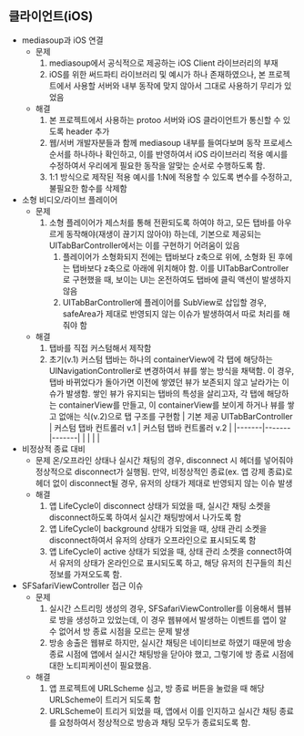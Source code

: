 ## 클라이언트(iOS)
*  mediasoup과 iOS 연결
    * 문제
        1. mediasoup에서 공식적으로 제공하는 iOS Client 라이브러리의 부재
        2. iOS를 위한 써드파티 라이브러리 및 예시가 하나 존재하였으나, 본 프로젝트에서 사용할 서버와 내부 동작에 맞지 않아서 그대로 사용하기 무리가 있었음
    * 해결
        1. 본 프로젝트에서 사용하는 protoo 서버와 iOS 클라이언트가 통신할 수 있도록 header 추가
        2. 웹/서버 개발자분들과 함께 mediasoup 내부를 들여다보며 동작 프로세스 순서를 하나하나 확인하고, 이를 반영하여서 iOS 라이브러리 적용 예시를 수정하여서 우리에게 필요한 동작을 알맞는 순서로 수행하도록 함.
        2. 1:1 방식으로 제작된 적용 예시를 1:N에 적용할 수 있도록 변수를 수정하고, 불필요한 함수를 삭제함
* 소형 비디오/라이브 플레이어
    * 문제
        1. 소형 플레이어가 제스처를 통해 전환되도록 하여야 하고, 모든 탭바를 아우르게 동작해야(재생이 끊기지 않아야) 하는데, 기본으로 제공되는 UITabBarController에서는 이를 구현하기 어려움이 있음
            1.  플레이어가 소형화되지 전에는 탭바보다 z축으로 위에, 소형화 된 후에는 탭바보다 z축으로 아래에 위치해야 함. 이를 UITabBarController로 구현했을 때, 보이는 UI는 온전하여도 탭바에 클릭 액션이 발생하지 않음
            2.  UITabBarController에 플레이어를 SubView로 삽입할 경우, safeArea가 제대로 반영되지 않는 이슈가 발생하여서 따로 처리를 해줘야 함
    * 해결
        1. 탭바를 직접 커스텀해서 제작함
        2. 초기(v.1) 커스텀 탭바는 하나의 containerView에 각 탭에 해당하는 UINavigationController로 변경하여서 뷰를 쌓는 방식을 채택함. 이 경우, 탭바 바뀌었다가 돌아가면 이전에 쌓였던 뷰가 보존되지 않고 날라가는 이슈가 발생함. 쌓인 뷰가 유지되는 탭바의 특성을 살리고자, 각 탭에 해당하는 containerView를 만들고, 이 containerView를 보이게 하거나 뷰를 쌓고 없애는 식(v.2)으로 탭 구조를 구현함
| 기본 제공 UITabBarController | 커스텀 탭바 컨트롤러 v.1 | 커스텀 탭바 컨트롤러 v.2 |
|-------|-------|-------|
| | | |
* 비정상적 종료 대비
    * 문제
        온/오프라인 상태나 실시간 채팅의 경우, disconnect 시 헤더를 넣어줘야 정상적으로 disconnect가 실행됨. 만약, 비정상적인 종료(ex. 앱 강제 종료)로 헤더 없이 disconnect될 경우, 유저의 상태가 제대로 반영되지 않는 이슈 발생
    * 해결
        1. 앱 LifeCycle이 disconnect 상태가 되었을 때, 실시간 채팅 소켓을 disconnect하도록 하여서 실시간 채팅방에서 나가도록 함
        2. 앱 LifeCycle이 background 상태가 되었을 때, 상태 관리 소켓을 disconnect하여서 유저의 상태가 오프라인으로 표시되도록 함
        3. 앱 LifeCycle이 active 상태가 되었을 때, 상태 관리 소켓을 connect하여서 유저의 상태가 온라인으로 표시되도록 하고, 해당 유저의 친구들의 최신 정보를 가져오도록 함.
* SFSafariViewController 접근 이슈
    * 문제
        1. 실시간 스트리밍 생성의 경우, SFSafariViewController를 이용해서 웹뷰로 방을 생성하고 있었는데, 이 경우 웹뷰에서 발생하는 이벤트를 앱이 알 수 없어서 방 종료 시점을 모르는 문제 발생
        2. 방송 송출은 웹뷰로 하지만, 실시간 채팅은 네이티브로 하였기 때문에 방송 종료 시점에 앱에서 실시간 채팅방을 닫아야 했고, 그렇기에 방 종료 시점에 대한 노티피케이션이 필요했음.
    * 해결
        1. 앱 프로젝트에 URLScheme 심고, 방 종료 버튼을 눌렀을 때 해당 URLScheme이 트리거 되도록 함
        2. URLScheme이 트리거 되었을 때, 앱에서 이를 인지하고 실시간 채팅 종료를 요청하여서 정상적으로 방송과 채팅 모두가 종료되도록 함.
